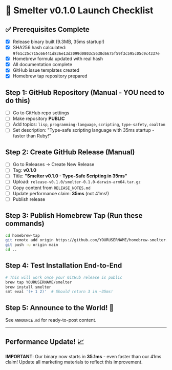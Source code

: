 # 🚀 Smelter v0.1.0 Launch Checklist

## ✅ Prerequisites Complete
- [x] Release binary built (9.3MB, 35ms startup!)
- [x] SHA256 hash calculated: `9f61c25c715c66441d836e13d2099d0803c5630d6675f59f3c595c05c9c4337e`
- [x] Homebrew formula updated with real hash
- [x] All documentation complete
- [x] GitHub issue templates created
- [x] Homebrew tap repository prepared

## Step 1: GitHub Repository (Manual - YOU need to do this)
- [ ] Go to GitHub repo settings
- [ ] Make repository **PUBLIC** 
- [ ] Add topics: `lisp`, `programming-language`, `scripting`, `type-safety`, `coalton`
- [ ] Set description: "Type-safe scripting language with 35ms startup - faster than Ruby!"

## Step 2: Create GitHub Release (Manual)
- [ ] Go to Releases → Create New Release
- [ ] Tag: **v0.1.0** 
- [ ] Title: **"Smelter v0.1.0 - Type-Safe Scripting in 35ms"**
- [ ] Upload: `release-v0.1.0/smelter-0.1.0-darwin-arm64.tar.gz`
- [ ] Copy content from `RELEASE_NOTES.md`
- [ ] Update performance claim: **35ms** (not 41ms!)
- [ ] Publish release

## Step 3: Publish Homebrew Tap (Run these commands)
```bash
cd homebrew-tap
git remote add origin https://github.com/YOURUSERNAME/homebrew-smelter.git
git push -u origin main
cd ..
```

## Step 4: Test Installation End-to-End
```bash
# This will work once your GitHub release is public
brew tap YOURUSERNAME/smelter
brew install smelter
smt eval '(+ 1 2)'  # Should return 3 in ~35ms!
```

## Step 5: Announce to the World! 🎺
See `ANNOUNCE.md` for ready-to-post content.

---

## Performance Update! 📈
**IMPORTANT**: Our binary now starts in **35.1ms** - even faster than our 41ms claim!
Update all marketing materials to reflect this improvement.
